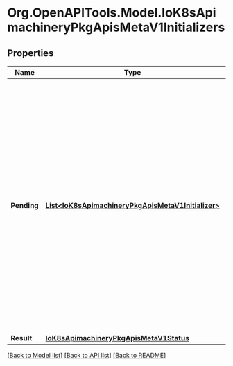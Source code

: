 
# Org.OpenAPITools.Model.IoK8sApimachineryPkgApisMetaV1Initializers

## Properties

Name | Type | Description | Notes
------------ | ------------- | ------------- | -------------
**Pending** | [**List&lt;IoK8sApimachineryPkgApisMetaV1Initializer&gt;**](IoK8sApimachineryPkgApisMetaV1Initializer.md) | Pending is a list of initializers that must execute in order before this object is visible. When the last pending initializer is removed, and no failing result is set, the initializers struct will be set to nil and the object is considered as initialized and visible to all clients. | 
**Result** | [**IoK8sApimachineryPkgApisMetaV1Status**](IoK8sApimachineryPkgApisMetaV1Status.md) |  | [optional] 

[[Back to Model list]](../README.md#documentation-for-models)
[[Back to API list]](../README.md#documentation-for-api-endpoints)
[[Back to README]](../README.md)

